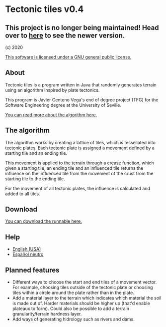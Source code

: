 <h1>Tectonic tiles v0.4</h1>

<h2>This project is no longer being maintained! Head over to <a href="https://github.com/JavierCenteno/TectonicTiles.js">here</a> to see the newer version.</h2>

<p>(c) 2020</p>

<p><a href="./LICENSE" title="LICENSE">This software is licensed under a GNU general public license.</a></p>



<h2>About</h2>

<p>Tectonic tiles is a program written in Java that randomly generates terrain using an algorithm inspired by plate tectonics.</p>

<p>This program is Javier Centeno Vega's end of degree project (TFG) for the Software Engineering degree at the University of Seville.</p>

<a href="https://tectonictiles.wordpress.com/?order=asc" title="Blog">You can read more about the algorithm here.</a>



<h2>The algorithm</h2>

<p>The algorithm works by creating a lattice of tiles, which is tessellated into tectonic plates. Each tectonic plate is assigned a movement defined by a starting tile and an ending tile.</p>

<p>This movement is applied to the terrain through a crease function, which given a starting tile, an ending tile and an influenced tile returns the influence on the influenced tile from the movement of the crust from the starting tile to the ending tile.</p>

<p>For the movement of all tectonic plates, the influence is calculated and added to all tiles.</p>



<h2>Download</h2>

<a href="https://github.com/JavierCenteno/TectonicTiles/tree/master/runnable" title="Runnable">You can download the runnable here.</a>



<h2>Help</h2>

<ul>
	<li><a href="./help/eng-USA.md" title="English (USA)">English (USA)</a></li>
	<li><a href="./help/esp.md" title="Español neutro">Español neutro</a></li>
</ul>



<h2>Planned features</h2>

<ul>
	<li>Different ways to choose the start and end tiles of a movement vector. For example, choosing tiles outside of the tectonic plate or choosing tiles within a circle around the plate rather than in the plate.</li>
	<li>Add a material layer to the terrain which indicates which material the soil is made out of. Harder materials should be higher up (that'd enable plateaux to form). Could also be possible to add a terrain granularity/terrain hardness layer.</li>
	<li>Add ways of generating hidrology such as rivers and dams.</li>
</ul>

